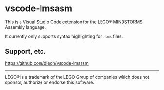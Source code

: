 vscode-lmsasm
=============

This is a Visual Studio Code extension for the LEGO® MINDSTORMS Assembly language.

It currently only supports syntax highlighting for `.lms` files.


Support, etc.
-------------

https://github.com/dlech/vscode-lmsasm

---

LEGO® is a trademark of the LEGO Group of companies which does not sponsor, authorize or endorse this software.
